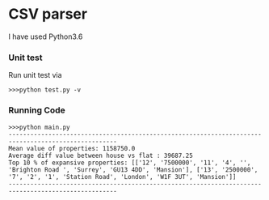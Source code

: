 # CSV parser

I have used Python3.6

### Unit test
Run unit test via
```
>>>python test.py -v
```

### Running Code  
```
>>>python main.py
----------------------------------------------------------------------------------------------------
Mean value of properties: 1158750.0
Average diff value between house vs flat : 39687.25
Top 10 % of expansive properties: [['12', '7500000', '11', '4', '', 'Brighton Road ', 'Surrey', 'GU13 4DD', 'Mansion'], ['13', '2500000', '7', '2', '1', 'Station Road', 'London', 'W1F 3UT', 'Mansion']]
----------------------------------------------------------------------------------------------------
```
